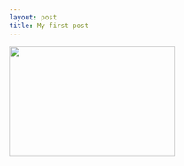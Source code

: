 ```yaml
---
layout: post
title: My first post
---
```

<img src="https://karthik-33.github.io/img/firstpost.jpeg" width="300" height="200">

